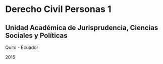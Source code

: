 # Derecho Civil Personas 1

## Unidad Académica de Jurisprudencia, Ciencias Sociales y Políticas


Quito - Ecuador

2015